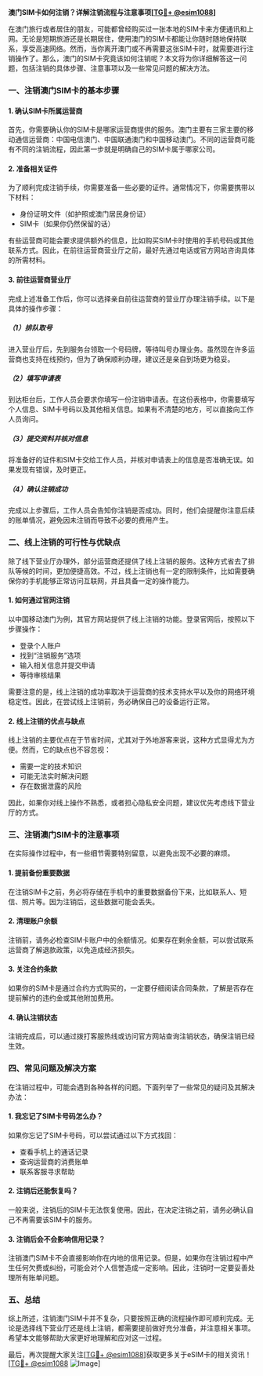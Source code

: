 **澳门SIM卡如何注销？详解注销流程与注意事项[[TG💪+ @esim1088](https://t.me/s/esim1088)]**

在澳门旅行或者居住的朋友，可能都曾经购买过一张本地的SIM卡来方便通讯和上网。无论是短期旅游还是长期居住，使用澳门的SIM卡都能让你随时随地保持联系，享受高速网络。然而，当你离开澳门或不再需要这张SIM卡时，就需要进行注销操作了。那么，澳门的SIM卡究竟该如何注销呢？本文将为你详细解答这一问题，包括注销的具体步骤、注意事项以及一些常见问题的解决方法。

### 一、注销澳门SIM卡的基本步骤

#### 1. 确认SIM卡所属运营商
首先，你需要确认你的SIM卡是哪家运营商提供的服务。澳门主要有三家主要的移动通信运营商：中国电信澳门、中国联通澳门和中国移动澳门。不同的运营商可能有不同的注销流程，因此第一步就是明确自己的SIM卡属于哪家公司。

#### 2. 准备相关证件
为了顺利完成注销手续，你需要准备一些必要的证件。通常情况下，你需要携带以下材料：
- 身份证明文件（如护照或澳门居民身份证）
- SIM卡（如果你仍然保留的话）

有些运营商可能会要求提供额外的信息，比如购买SIM卡时使用的手机号码或其他联系方式。因此，在前往运营商营业厅之前，最好先通过电话或官方网站咨询具体的所需材料。

#### 3. 前往运营商营业厅
完成上述准备工作后，你可以选择亲自前往运营商的营业厅办理注销手续。以下是具体的操作步骤：

##### （1）排队取号
进入营业厅后，先到服务台领取一个号码牌，等待叫号办理业务。虽然现在许多运营商也支持在线预约，但为了确保顺利办理，建议还是亲自到场更为稳妥。

##### （2）填写申请表
到达柜台后，工作人员会要求你填写一份注销申请表。在这份表格中，你需要填写个人信息、SIM卡号码以及其他相关信息。如果有不清楚的地方，可以直接向工作人员询问。

##### （3）提交资料并核对信息
将准备好的证件和SIM卡交给工作人员，并核对申请表上的信息是否准确无误。如果发现有错误，及时更正。

##### （4）确认注销成功
完成以上步骤后，工作人员会告知你注销是否成功。同时，他们会提醒你注意后续的账单情况，避免因未注销而导致不必要的费用产生。

### 二、线上注销的可行性与优缺点

除了线下营业厅办理外，部分运营商还提供了线上注销的服务。这种方式省去了排队等候的时间，更加便捷高效。不过，线上注销也有一定的限制条件，比如需要确保你的手机能够正常访问互联网，并且具备一定的操作能力。

#### 1. 如何通过官网注销
以中国移动澳门为例，其官方网站提供了线上注销的功能。登录官网后，按照以下步骤操作：
- 登录个人账户
- 找到“注销服务”选项
- 输入相关信息并提交申请
- 等待审核结果

需要注意的是，线上注销的成功率取决于运营商的技术支持水平以及你的网络环境稳定性。因此，在尝试线上注销前，务必确保自己的设备运行正常。

#### 2. 线上注销的优点与缺点
线上注销的主要优点在于节省时间，尤其对于外地游客来说，这种方式显得尤为方便。然而，它的缺点也不容忽视：
- 需要一定的技术知识
- 可能无法实时解决问题
- 存在数据泄露的风险

因此，如果你对线上操作不熟悉，或者担心隐私安全问题，建议优先考虑线下营业厅的方式。

### 三、注销澳门SIM卡的注意事项

在实际操作过程中，有一些细节需要特别留意，以避免出现不必要的麻烦。

#### 1. 提前备份重要数据
在注销SIM卡之前，务必将存储在手机中的重要数据备份下来，比如联系人、短信、照片等。因为注销后，这些数据可能会丢失。

#### 2. 清理账户余额
注销前，请务必检查SIM卡账户中的余额情况。如果存在剩余金额，可以尝试联系运营商了解退款政策，以免造成经济损失。

#### 3. 关注合约条款
如果你的SIM卡是通过合约方式购买的，一定要仔细阅读合同条款，了解是否存在提前解约的违约金或其他附加费用。

#### 4. 确认注销状态
注销完成后，可以通过拨打客服热线或访问官方网站查询注销状态，确保注销已经生效。

### 四、常见问题及解决方案

在注销过程中，可能会遇到各种各样的问题。下面列举了一些常见的疑问及其解决办法：

#### 1. 我忘记了SIM卡号码怎么办？
如果你忘记了SIM卡号码，可以尝试通过以下方式找回：
- 查看手机上的通话记录
- 查询运营商的消费账单
- 联系客服寻求帮助

#### 2. 注销后还能恢复吗？
一般来说，注销后的SIM卡无法恢复使用。因此，在决定注销之前，请务必确认自己不再需要该SIM卡的服务。

#### 3. 注销后会不会影响信用记录？
注销澳门SIM卡不会直接影响你在内地的信用记录。但是，如果你在注销过程中产生任何欠费或纠纷，可能会对个人信誉造成一定影响。因此，注销时一定要妥善处理所有账单问题。

### 五、总结

综上所述，注销澳门SIM卡并不复杂，只要按照正确的流程操作即可顺利完成。无论是选择线下营业厅还是线上注销，都需要提前做好充分准备，并注意相关事项。希望本文能够帮助大家更好地理解和应对这一过程。

最后，再次提醒大家关注[[TG💪+ @esim1088](https://t.me/s/esim1088)]获取更多关于eSIM卡的相关资讯！[[TG💪+ @esim1088](https://t.me/s/esim1088) ![Image](https://i.postimg.cc/4NQfJmqS/Snipaste-2025-05-13-00-14-12.png)]